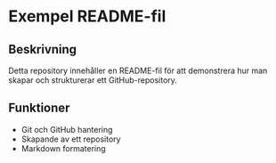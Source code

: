 # Exempel README-fil

## Beskrivning
Detta repository innehåller en README-fil för att demonstrera hur man skapar och strukturerar ett GitHub-repository.

## Funktioner
- Git och GitHub hantering
- Skapande av ett repository
- Markdown formatering 
